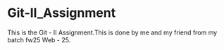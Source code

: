 # Git-II_Assignment
This is the Git - II Assignment.This is done by me and my friend from my batch fw25 Web - 25.
